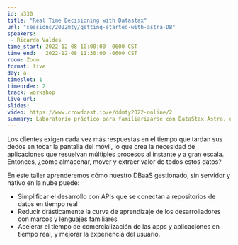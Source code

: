 ```yaml
---
id: a330
title: "Real Time Decisioning with Datastax"
url: "sessions/2022mty/getting-started-with-astra-DB"
speakers:
 - Ricardo Valdes
time_start: 2022-12-08 10:00:00 -0600 CST
time_end:   2022-12-08 11:30:00 -0600 CST
room: Zoom
format: live
day: a
timeslot: 1
timeorder: 2
track: workshop
live_url: 
slides: 
video: https://www.crowdcast.io/e/ddmty2022-online/2
summary: Laboratorio práctico para familiarizarse con DataStax Astra. una base de datos serverless basada en Apache Cassandra.
---
```


Los clientes exigen cada vez más respuestas en el tiempo que tardan sus dedos en tocar la pantalla del móvil, lo que crea la necesidad de aplicaciones que resuelvan múltiples procesos al instante y a gran escala. Entonces, ¿cómo almacenar, mover y extraer valor de todos estos datos?

En este taller aprenderemos cómo nuestro DBaaS gestionado, sin servidor y nativo en la nube puede:
* Simplificar el desarrollo con APIs que se conectan a repositorios de datos en tiempo real
* Reducir drásticamente la curva de aprendizaje de los desarrolladores con marcos y lenguajes familiares
* Acelerar el tiempo de comercialización de las apps y aplicaciones en tiempo real, y mejorar la experiencia del usuario.
